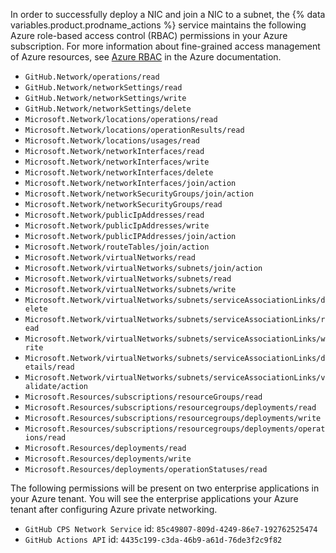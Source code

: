 In order to successfully deploy a NIC and join a NIC to a subnet, the {% data variables.product.prodname_actions %} service maintains the following Azure role-based access control (RBAC) permissions in your Azure subscription. For more information about fine-grained access management of Azure resources, see [Azure RBAC](https://learn.microsoft.com/en-us/azure/role-based-access-control/) in the Azure documentation.

* `GitHub.Network/operations/read`
* `GitHub.Network/networkSettings/read`
* `GitHub.Network/networkSettings/write`
* `GitHub.Network/networkSettings/delete`
* `Microsoft.Network/locations/operations/read`
* `Microsoft.Network/locations/operationResults/read`
* `Microsoft.Network/locations/usages/read`
* `Microsoft.Network/networkInterfaces/read`
* `Microsoft.Network/networkInterfaces/write`
* `Microsoft.Network/networkInterfaces/delete`
* `Microsoft.Network/networkInterfaces/join/action`
* `Microsoft.Network/networkSecurityGroups/join/action`
* `Microsoft.Network/networkSecurityGroups/read`
* `Microsoft.Network/publicIpAddresses/read`
* `Microsoft.Network/publicIpAddresses/write`
* `Microsoft.Network/publicIPAddresses/join/action`
* `Microsoft.Network/routeTables/join/action`
* `Microsoft.Network/virtualNetworks/read`
* `Microsoft.Network/virtualNetworks/subnets/join/action`
* `Microsoft.Network/virtualNetworks/subnets/read`
* `Microsoft.Network/virtualNetworks/subnets/write`
* `Microsoft.Network/virtualNetworks/subnets/serviceAssociationLinks/delete`
* `Microsoft.Network/virtualNetworks/subnets/serviceAssociationLinks/read`
* `Microsoft.Network/virtualNetworks/subnets/serviceAssociationLinks/write`
* `Microsoft.Network/virtualNetworks/subnets/serviceAssociationLinks/details/read`
* `Microsoft.Network/virtualNetworks/subnets/serviceAssociationLinks/validate/action`
* `Microsoft.Resources/subscriptions/resourceGroups/read`
* `Microsoft.Resources/subscriptions/resourcegroups/deployments/read`
* `Microsoft.Resources/subscriptions/resourcegroups/deployments/write`
* `Microsoft.Resources/subscriptions/resourcegroups/deployments/operations/read`
* `Microsoft.Resources/deployments/read`
* `Microsoft.Resources/deployments/write`
* `Microsoft.Resources/deployments/operationStatuses/read`

The following permissions will be present on two enterprise applications in your Azure tenant. You will see the enterprise applications your Azure tenant after configuring Azure private networking.

* `GitHub CPS Network Service` id: `85c49807-809d-4249-86e7-192762525474`
* `GitHub Actions API` id: `4435c199-c3da-46b9-a61d-76de3f2c9f82`
